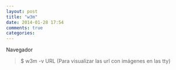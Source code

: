 ```yaml
---
layout: post
title: "w3m"
date: 2014-01-28 17:54
comments: true
categories: 
---
```

Navegador

>$ w3m -v URL (Para visualizar las url con imágenes en las tty)

